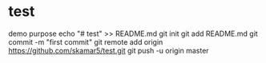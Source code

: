 # test
demo purpose
echo "# test" >> README.md
git init
git add README.md
git commit -m "first commit"
git remote add origin https://github.com/skamar5/test.git
git push -u origin master
